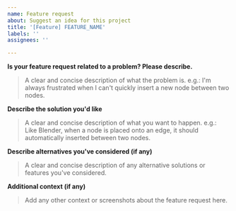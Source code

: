 ```yaml
---
name: Feature request
about: Suggest an idea for this project
title: '[Feature] FEATURE_NAME'
labels: ''
assignees: ''

---
```


**Is your feature request related to a problem? Please describe.**
> A clear and concise description of what the problem is. e.g.:
> I'm always frustrated when I can't quickly insert a new node between two nodes.

**Describe the solution you'd like**
> A clear and concise description of what you want to happen. e.g.:
> Like Blender, when a node is placed onto an edge, it should automatically inserted between two nodes.

**Describe alternatives you've considered (if any)**
> A clear and concise description of any alternative solutions or features you've considered.

**Additional context (if any)**
> Add any other context or screenshots about the feature request here.
